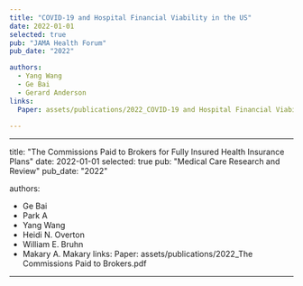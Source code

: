 ```yaml
---
title: "COVID-19 and Hospital Financial Viability in the US"
date: 2022-01-01
selected: true
pub: "JAMA Health Forum"
pub_date: "2022"

authors:
  - Yang Wang
  - Ge Bai
  - Gerard Anderson
links:
  Paper: assets/publications/2022_COVID-19 and Hospital Financial Viability.pdf
 
---
```



---
title: "The Commissions Paid to Brokers for Fully Insured Health Insurance Plans"
date: 2022-01-01
selected: true
pub: "Medical Care Research and Review"
pub_date: "2022"

authors:
  - Ge Bai
  - Park A
  - Yang Wang
  - Heidi N. Overton
  - William E. Bruhn
  - Makary A. Makary
links:
  Paper: assets/publications/2022_The Commissions Paid to Brokers.pdf
---
